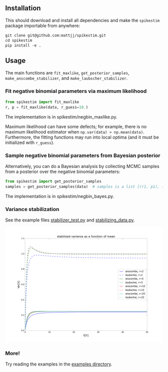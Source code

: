 ## Installation ##

This should download and install all dependencies and make the `spikestim`
package importable from anywhere:

```
git clone git@github.com:mattjj/spikestim.git
cd spikestim
pip install -e .
```

## Usage ##

The main functions are `fit_maxlike`, `get_posterior_samples`, `make_anscombe_stabilizer`,
and `make_laubscher_stabilizer`.

### Fit negative binomial parameters via maximum likelihood ###

```python
from spikestim import fit_maxlike
r, p = fit_maxlike(data, r_guess=10.)
```

The implementation is in spikestim/negbin_maxlike.py.

Maximum likelihood can have some defects; for example, there is no maximum
likelihood estimator when `np.var(data) > np.mean(data)`. Furthermore, the
fitting functions may run into local optima (and it must be initialized with
`r_guess`).

### Sample negative binomial parameters from Bayesian posterior ###

Alternatively, you can do a Bayesian analysis by collecting MCMC samples from a
posterior over the negative binomial parameters:

```python
from spikestim import get_posterior_samples
samples = get_posterior_samples(data)  # samples is a list [(r1, p1), (r2, p2), ...]
```

The implementation is in spikestim/negbin_bayes.py.

### Variance stabilization ###

See the example files
[stabilizer_test.py](https://github.com/mattjj/spikestim/blob/master/examples/stabilizer_test.py)
and
[stabilizing_data.py](https://github.com/mattjj/spikestim/blob/master/examples/stabilizing_data.py).

![stabilizer test](examples/stabilizer_test.png)

### More! ###

Try reading the examples in the [examples
directory](https://github.com/mattjj/spikestim/tree/master/examples).

